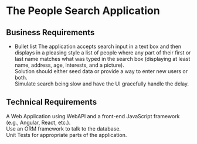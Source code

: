 # The People Search Application 

## Business Requirements <br>
* Bullet list
The application accepts search input in a text box and then displays in a pleasing style a list of people where any part of their first or last name matches what was typed in the search box (displaying at least name, address, age, interests, and a picture).  <br>
Solution should either seed data or provide a way to enter new users or both. <br>
Simulate search being slow and have the UI gracefully handle the delay. 
 
## Technical Requirements 
 
A Web Application using WebAPI and a front-end JavaScript framework (e.g., Angular, React, etc.).  <br>
Use an ORM framework to talk to the database. <br>
Unit Tests for appropriate parts of the application. 
